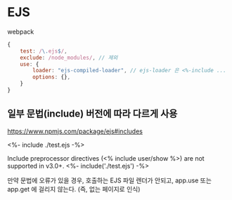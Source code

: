 # EJS

webpack

```javascript
{
    test: /\.ejs$/,
    exclude: /node_modules/, // 제외
    use: {
        loader: "ejs-compiled-loader", // ejs-loader 은 <%-include ... %> 작동안함, ejs-compiled-loader 사용
        options: {},
    }
}
```

## 일부 문법(include) 버전에 따라 다르게 사용

https://www.npmjs.com/package/ejs#includes

<%- include ./test.ejs -%>

Include preprocessor directives (<% include user/show %>) are not supported in v3.0+.
<%- include('./test.ejs') -%>

만약 문법에 오류가 있을 경우, 호출하는 EJS 파일 렌더가 안되고, app.use 또는 app.get 에 걸리지 않는다. (즉, 없는 페이지로 인식)
